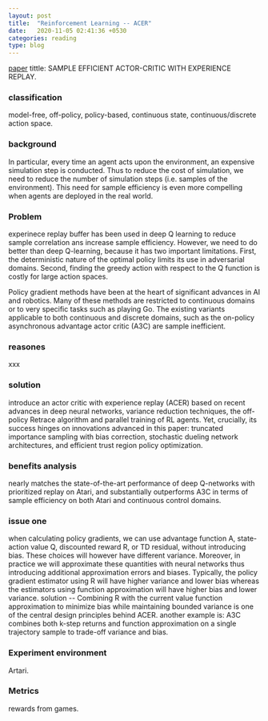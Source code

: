 ```yaml
---
layout: post
title:  "Reinforcement Learning -- ACER"
date:   2020-11-05 02:41:36 +0530
categories: reading
type: blog
---
```

[paper][paper] tittle: SAMPLE EFFICIENT ACTOR-CRITIC WITH EXPERIENCE REPLAY.

<h3>classification</h3> model-free, off-policy, policy-based, continuous state, continuous/discrete action space.

<h3>background</h3> In particular, every time an agent acts upon the environment, an expensive simulation step is conducted. Thus to reduce the cost of simulation, we need to reduce the number of simulation steps (i.e. samples of the environment). This need for sample efficiency is even more compelling when agents are deployed in the real world.

<h3>Problem</h3> experinece replay buffer has been used in deep Q learning to reduce sample correlation ans increase sample efficiency.  However, we need to do better than deep Q-learning, because it has two important limitations. First, the deterministic nature of the optimal policy limits its use in adversarial domains. Second, finding the greedy action with respect to the Q function is costly for large action spaces. 

Policy gradient methods have been at the heart of significant advances in AI and robotics. Many of these methods are restricted to continuous domains or to very specific tasks such as playing Go. The existing variants applicable to both continuous and discrete domains, such as the on-policy asynchronous advantage actor critic (A3C) are sample inefficient.

<h3>reasones</h3> xxx

<h3>solution</h3> introduce an actor critic with experience replay (ACER) based on recent advances in deep neural networks, variance reduction techniques, the off-policy Retrace algorithm and parallel training of RL agents. Yet, crucially, its success hinges on innovations advanced in this paper: truncated importance sampling with bias correction, stochastic dueling network architectures, and efficient trust region policy optimization.

<h3>benefits analysis</h3> nearly matches the state-of-the-art performance of deep Q-networks with prioritized replay on Atari, and substantially outperforms A3C in terms of sample efficiency on both Atari and continuous control domains.

<h3>issue one</h3> when calculating policy gradients, we can use advantage function A, state-action value Q, discounted reward R, or TD residual, without introducing bias. These choices will however have different variance. Moreover, in practice we will approximate these quantities with neural networks thus introducing additional approximation errors and biases. Typically, the policy gradient estimator using R will have higher variance and lower bias whereas the estimators using function approximation will have higher bias and lower variance. solution -- Combining R with the current value function approximation to minimize bias while maintaining bounded variance is one of the central design principles behind ACER. another example is: A3C combines both k-step returns and function approximation on a single trajectory sample to trade-off variance and bias.

<h3>Experiment environment</h3> Artari.

<h3>Metrics</h3> rewards from games.

[paper]:https://arxiv.org/pdf/1611.01224.pdf